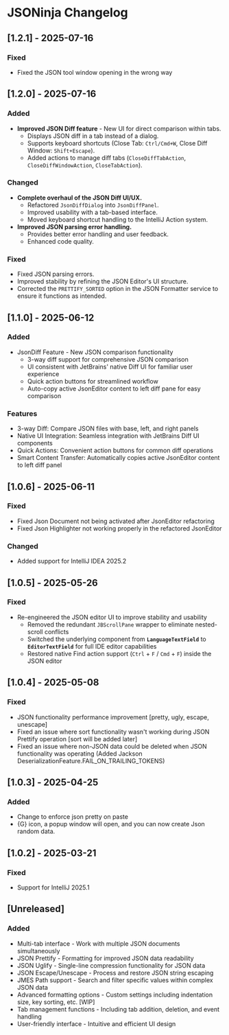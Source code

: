 <!-- Keep a Changelog guide -> https://keepachangelog.com -->

# JSONinja Changelog

## [1.2.1] - 2025-07-16

### Fixed

* Fixed the JSON tool window opening in the wrong way

## [1.2.0] - 2025-07-16

### Added

* **Improved JSON Diff feature** - New UI for direct comparison within tabs.
  * Displays JSON diff in a tab instead of a dialog.
  * Supports keyboard shortcuts (Close Tab: `Ctrl/Cmd+W`, Close Diff Window: `Shift+Escape`).
  * Added actions to manage diff tabs (`CloseDiffTabAction`, `CloseDiffWindowAction`, `CloseTabAction`).

### Changed

* **Complete overhaul of the JSON Diff UI/UX.**
  * Refactored `JsonDiffDialog` into `JsonDiffPanel`.
  * Improved usability with a tab-based interface.
  * Moved keyboard shortcut handling to the IntelliJ Action system.
* **Improved JSON parsing error handling.**
  * Provides better error handling and user feedback.
  * Enhanced code quality.

### Fixed

* Fixed JSON parsing errors.
* Improved stability by refining the JSON Editor's UI structure.
* Corrected the `PRETTIFY_SORTED` option in the JSON Formatter service to ensure it functions as intended.

## [1.1.0] - 2025-06-12

### Added
- JsonDiff Feature - New JSON comparison functionality 
  - 3-way diff support for comprehensive JSON comparison 
  - UI consistent with JetBrains' native Diff UI for familiar user experience 
  - Quick action buttons for streamlined workflow 
  - Auto-copy active JsonEditor content to left diff pane for easy comparison

### Features
- 3-way Diff: Compare JSON files with base, left, and right panels
- Native UI Integration: Seamless integration with JetBrains Diff UI components
- Quick Actions: Convenient action buttons for common diff operations
- Smart Content Transfer: Automatically copies active JsonEditor content to left diff panel

## [1.0.6] - 2025-06-11

### Fixed

- Fixed Json Document not being activated after JsonEditor refactoring
- Fixed Json Highlighter not working properly in the refactored JsonEditor

### Changed

- Added support for IntelliJ IDEA 2025.2

## [1.0.5] - 2025-05-26

### Fixed

- Re-engineered the JSON editor UI to improve stability and usability
    - Removed the redundant `JBScrollPane` wrapper to eliminate nested-scroll conflicts
    - Switched the underlying component from **`LanguageTextField`** to **`EditorTextField`** for full IDE editor
      capabilities
    - Restored native Find action support (`Ctrl` + `F` / `Cmd` + `F`) inside the JSON editor

## [1.0.4] - 2025-05-08

### Fixed

- JSON functionality performance improvement [pretty, ugly, escape, unescape]
- Fixed an issue where sort functionality wasn't working during JSON Prettify operation [sort will be added later]
- Fixed an issue where non-JSON data could be deleted when JSON functionality was operating (Added Jackson
  DeserializationFeature.FAIL_ON_TRAILING_TOKENS)

## [1.0.3] - 2025-04-25

### Added

- Change to enforce json pretty on paste
- {G} icon, a popup window will open, and you can now create Json random data.

## [1.0.2] - 2025-03-21

### Fixed

- Support for IntelliJ 2025.1

## [Unreleased]

### Added

- Multi-tab interface - Work with multiple JSON documents simultaneously
- JSON Prettify - Formatting for improved JSON data readability
- JSON Uglify - Single-line compression functionality for JSON data
- JSON Escape/Unescape - Process and restore JSON string escaping
- JMES Path support - Search and filter specific values within complex JSON data
- Advanced formatting options - Custom settings including indentation size, key sorting, etc. [WIP]
- Tab management functions - Including tab addition, deletion, and event handling
- User-friendly interface - Intuitive and efficient UI design

